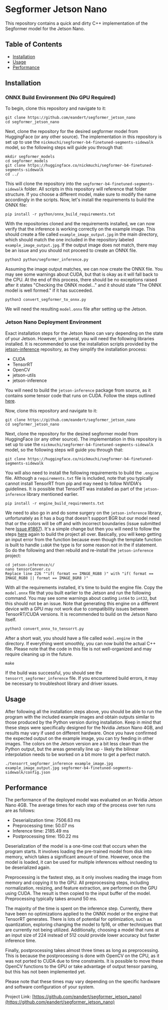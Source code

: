 # Segformer Jetson Nano

This repository contains a quick and dirty C++ implementation of the Segformer model for the Jetson Nano.

## Table of Contents

- [Installation](#installation)
- [Usage](#usage)
- [Performance](#performance)

## Installation

### ONNX Build Environment (No GPU Required)

To begin, clone this repository and navigate to it:

```
git clone https://github.com/eandert/segformer_jetson_nano
cd segformer_jetson_nano
```

Next, clone the repository for the desired segformer model from HuggingFace (or any other source). The implementation in this repository is set up to use the `nickmuchi/segformer-b4-finetuned-segments-sidewalk` model, so the following steps will guide you through that:

```
mkdir segformer_models
cd segformer_models
git clone https://huggingface.co/nickmuchi/segformer-b4-finetuned-segments-sidewalk
cd ../
```

This will clone the repository into the `segformer-b4-finetuned-segments-sidewalk` folder. All scripts in this repository will reference that folder structure. If you choose a different model, make sure to modify the name accordingly in the scripts. Now, let's install the requirements to build the ONNX file:

```
pip install -r python/onnx_build_requirements.txt
```

With the repositories cloned and the requirements installed, we can now verify that the inference is working correctly on the example image. This should create a file called `example_image_output.jpg` in the main directory, which should match the one included in the repository labeled `example_image_output.jpg`. If the output image does not match, there may be an issue and you should not proceed to create an ONNX file.

```
python3 python/segformer_inference.py
```

Assuming the image output matches, we can now create the ONNX file. You may see some warnings about CUDA, but that is okay as it will fall back to the CPU. At the end of this process, there should be no exceptions raised after it states "Checking the ONNX model..." and it should state "The ONNX model is well formed." if it has succeeded.

```
python3 convert_segformer_to_onnx.py
```

We will need the resulting `model.onnx` file after setting up the Jetson.

### Jetson Nano Deployment Environment

Exact installation steps for the Jetson Nano can vary depending on the state of your Jetson. However, in general, you will need the following libraries installed. It is recommended to use the installation scripts provided by the [jetson-inference](https://github.com/dusty-nv/jetson-inference) repository, as they simplify the installation process:

- CUDA
- TensorRT
- OpenCV
- jetson-utils
- jetson-inference

You will need to build the `jetson-inference` package from source, as it contains some tensor code that runs on CUDA. Follow the steps outlined [here](https://github.com/dusty-nv/jetson-inference/blob/master/docs/building-repo-2.md).

Now, clone this repository and navigate to it:

```
git clone https://github.com/eandert/segformer_jetson_nano
cd segformer_jetson_nano
```

Next, clone the repository for the desired segformer model from HuggingFace (or any other source). The implementation in this repository is set up to use the `nickmuchi/segformer-b4-finetuned-segments-sidewalk` model, so the following steps will guide you through that:

```
git clone https://huggingface.co/nickmuchi/segformer-b4-finetuned-segments-sidewalk
```

You will also need to install the following requirements to build the `.engine` file. Although a `requirements.txt` file is included, note that you typically cannot install TensorRT from pip and may need to follow NVIDIA's guidelines. It is possible that TensorRT was installed as part of the `jetson-inference` library mentioned earlier.

```
pip install -r engine_build_requirements.txt
```

We need to also go in and do some surgery on the `jetson-inference` library, unfortunately as it has a bug that doesn't support BGR but our model need that or the colors will be off and with incorrect boundaries (issue submitted here [Issue #1867](https://github.com/dusty-nv/jetson-inference/issues/1867)). It's a simple change but then you will need to follow the steps [here](https://github.com/dusty-nv/jetson-inference/blob/master/docs/building-repo-2.md) again to build the project all over. Basically, you will keep getting an input error from the function because even though the template function is built to handle `isBGR` the type is for some reason not in the if statement. So do the following and then rebuild and re-install the `jetson-inference` project:

```
cd jetson-inference/c/
nano tensorConver.cu
Replace line 226 ""if( format == IMAGE_RGB8 )" with "if( format == IMAGE_RGB8 || format == IMAGE_BGR8 )"
```

With all the requirements installed, it's time to build the engine file. Copy the `model.onnx` file that you built earlier to the Jetson and run the following command. You may see some warnings about casting `int64` to `int32`, but this should not be an issue. Note that generating this engine on a different device with a GPU may not work due to compatibility issues between TensorRT/CUDA versions. It is recommended to build on the Jetson Nano itself.

```
python3 convert_onnx_to_tensorrt.py
```

After a short wait, you should have a file called `model.engine` in the directory. If everything went smoothly, you can now build the actual C++ file. Please note that the code in this file is not well-organized and may require cleaning up in the future.

```
make
```

If the build was successful, you should see the `tensorrt_segformer_inference` file. If you encountered build errors, it may be necessary to troubleshoot library and driver issues.

## Usage 

After following all the installation steps above, you should be able to run the program with the included example images and obtain outputs similar to those produced by the Python version during installation. Keep in mind that these steps were specifically designed for the Nvidia Jetson Nano 4GB, and results may vary if used on different hardware. Once you have confirmed the expected output on the example image, you can try feeding in other images. The colors on the Jetson version are a bit less clean than the Python output, but the areas generally line up - likely the bilinear interpolation needs to be worked on a bit more to get a perfect match.

```
./tensorrt_segformer_inference example_image.jpg example_image_output.jpg segformer-b4-finetuned-segments-sidewalk/config.json
```

## Performance

The performance of the deployed model was evaluated on an Nvidia Jetson Nano 4GB. The average times for each step of the process over ten runs are as follows:

- Deserialization time: 7506.63 ms
- Preprocessing time: 50.07 ms
- Inference time: 2185.49 ms
- Postprocessing time: 150.22 ms

Deserialization of the model is a one-time cost that occurs when the program starts. It involves loading the pre-trained model from disk into memory, which takes a significant amount of time. However, once the model is loaded, it can be used for multiple inferences without needing to be deserialized again.

Preprocessing is the fastest step, as it only involves reading the image from memory and copying it to the GPU. All preprocessing steps, including normalization, resizing, and feature extraction, are performed on the GPU using CUDA. The result is then copied to the input buffer of the model. Preprocessing typically takes around 50 ms.

The majority of the time is spent on the inference step. Currently, there have been no optimizations applied to the ONNX model or the engine that TensorRT generates. There is lots of potential for optimization, such as quantization, exploring changing the model to fp16, or other techniques that are currently not being utilized. Additionally, choosing a model that runs at an input size of 224 instead of 512 could provide lower accuracy but faster inference time.

Finally, postprocessing takes almost three times as long as preprocessing. This is because the postprocessing is done with OpenCV on the CPU, as it was not ported to CUDA due to time constraints. It is possible to move these OpenCV functions to the GPU or take advantage of output tensor parsing, but this has not been implemented yet.

Please note that these times may vary depending on the specific hardware and software configuration of your system.

Project Link: [https://github.com/eandert/segformer_jetson_nano](https://github.com/eandert/segformer_jetson_nano)
